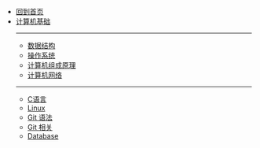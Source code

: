 - [回到首页](/)
- [计算机基础](cs/)
  - ---
  - [数据结构](cs/数据结构/)
  - [操作系统](cs/操作系统/)
  - [计算机组成原理](cs/计组/)
  - [计算机网络](cs/计网/)
  - ---
  - [C语言](cs/C/)
  - [Linux](cs/Linux/)
  - [Git 语法](cs/git_lan)
  - [Git 相关](cs/git_more)
  - [Database](cs/DATABASE/)